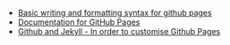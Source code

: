 - [Basic writing and formatting syntax for github pages](https://docs.github.com/en/github/writing-on-github/getting-started-with-writing-and-formatting-on-github/basic-writing-and-formatting-syntax)
- [Documentation for GitHub Pages](https://docs.github.com/en/pages/getting-started-with-github-pages)
- [Github and Jekyll - In order to customise Github Pages](https://docs.github.com/en/pages/setting-up-a-github-pages-site-with-jekyll/about-github-pages-and-jekyll)
